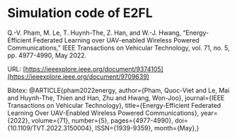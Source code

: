 # Simulation code of E2FL

Q.-V. Pham, M. Le, T. Huynh-The, Z. Han, and W.-J. Hwang, “Energy-Efficient Federated Learning over UAV-enabled Wireless Powered Communications,” IEEE Transactions on Vehicular Technology, vol. 71, no. 5, pp. 4977-4990, May 2022.

URL: [https://ieeexplore.ieee.org/document/9374105](https://ieeexplore.ieee.org/document/9709639)

Bibtex: 
@ARTICLE{pham2022energy,
  author={Pham, Quoc-Viet and Le, Mai and Huynh-The, Thien and Han, Zhu and Hwang, Won-Joo},
  journal={IEEE Transactions on Vehicular Technology}, 
  title={Energy-Efficient Federated Learning Over UAV-Enabled Wireless Powered Communications}, 
  year={2022},
  volume={71},
  number={5},
  pages={4977-4990},
  doi={10.1109/TVT.2022.3150004},
  ISSN={1939-9359},
  month={May},}
